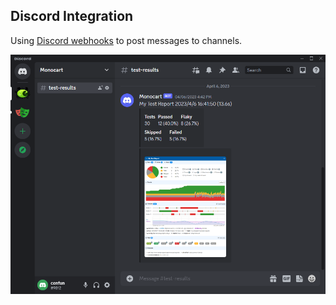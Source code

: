 ## Discord Integration
Using [Discord webhooks](https://discord.com/developers/docs/resources/webhook) to post messages to channels. 

![](discord.png)